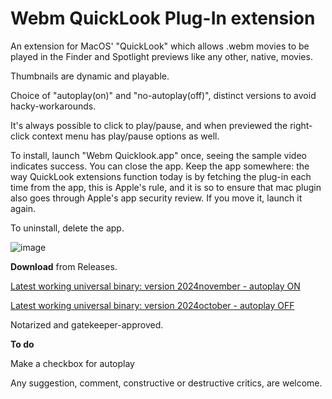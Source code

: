 # Webm QuickLook Plug-In extension  
  

An extension for MacOS' "QuickLook" which allows .webm movies to be played in the Finder and Spotlight previews like any other, native, movies.

Thumbnails are dynamic and playable.

  
Choice of "autoplay(on)" and "no-autoplay(off)", distinct versions to avoid hacky-workarounds.
 
It's always possible to click to play/pause,  and when previewed the right-click context menu has play/pause options as  well. 

To install, launch "Webm Quicklook.app" once, seeing the sample video indicates success. 
You can close the app.
Keep the app somewhere: the way QuickLook extensions function today is by fetching the plug-in each time from the app, this is Apple's rule, and it is so to ensure that mac plugin also goes through Apple's app security review.
If you move it, launch it again.


To uninstall, delete the app.


![image](https://github.com/user-attachments/assets/dbd3da6f-4ffb-4bf0-9354-8225c667fa34)




     
**Download** from Releases.


[Latest working universal binary: version 2024november - autoplay ON](https://github.com/Oil3/Webm-QuickLook-Plug-In/releases/tag/WebmQuicklook-autoplayON-2024october)

[Latest working universal binary: version 2024october - autoplay OFF](https://github.com/Oil3/Webm-QuickLook-Plug-In/releases/tag/WebmQuicklook-2024october)
  
Notarized and gatekeeper-approved.

**To do**

Make a checkbox for autoplay



Any suggestion, comment, constructive or destructive critics, are welcome.



